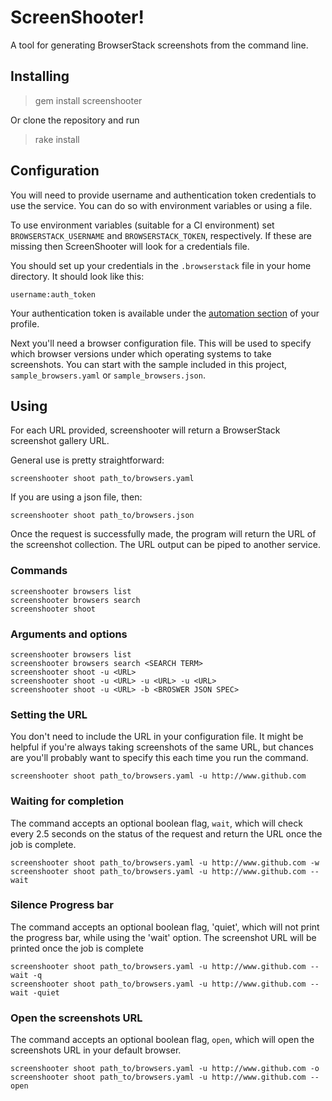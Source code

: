 # ScreenShooter!

A tool for generating BrowserStack screenshots from the command line.

## Installing

> gem install screenshooter

Or clone the repository and run

> rake install

## Configuration

You will need to provide username and authentication token credentials
to use the service. You can do so with environment variables or using a
file.

To use environment variables (suitable for a CI environment) set
`BROWSERSTACK_USERNAME` and `BROWSERSTACK_TOKEN`, respectively. If these
are missing then ScreenShooter will look for a credentials file.

You should set up your credentials in the `.browserstack` file in your
home directory. It should look like this:

    username:auth_token

Your authentication token is available under the
[automation section](https://www.browserstack.com/accounts/automate-keys)
of your profile.

Next you'll need a browser configuration file. This will be used to
specify which browser versions under which operating systems to take
screenshots. You can start with the sample included in this project,
`sample_browsers.yaml` or `sample_browsers.json`.

## Using

For each URL provided, screenshooter will return a BrowserStack
screenshot gallery URL.

General use is pretty straightforward:

    screenshooter shoot path_to/browsers.yaml

If you are using a json file, then:

    screenshooter shoot path_to/browsers.json

Once the request is successfully made, the program will return the URL
of the screenshot collection. The URL output can be piped to another
service.

### Commands

    screenshooter browsers list
    screenshooter browsers search
    screenshooter shoot

### Arguments and options

    screenshooter browsers list
    screenshooter browsers search <SEARCH TERM>
    screenshooter shoot -u <URL>
    screenshooter shoot -u <URL> -u <URL> -u <URL>
    screenshooter shoot -u <URL> -b <BROSWER JSON SPEC>

### Setting the URL

You don't need to include the URL in your configuration file. It might
be helpful if you're always taking screenshots of the same URL, but
chances are you'll probably want to specify this each time you run the
command.

    screenshooter shoot path_to/browsers.yaml -u http://www.github.com

### Waiting for completion

The command accepts an optional boolean flag, `wait`, which will check
every 2.5 seconds on the status of the request and return the URL once
the job is complete.

    screenshooter shoot path_to/browsers.yaml -u http://www.github.com -w
    screenshooter shoot path_to/browsers.yaml -u http://www.github.com --wait

### Silence Progress bar

The command accepts an optional boolean flag, 'quiet', which will not
print the progress bar, while using the 'wait' option. The screenshot
URL will be printed once the job is complete

    screenshooter shoot path_to/browsers.yaml -u http://www.github.com --wait -q
    screenshooter shoot path_to/browsers.yaml -u http://www.github.com --wait -quiet

### Open the screenshots URL

The command accepts an optional boolean flag, `open`, which will open
the screenshots URL in your default browser.

    screenshooter shoot path_to/browsers.yaml -u http://www.github.com -o
    screenshooter shoot path_to/browsers.yaml -u http://www.github.com --open

